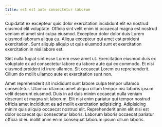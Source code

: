 ```yaml
---
title: est est aute consectetur laborum
---
```


Cupidatat ex excepteur quis dolor exercitation incididunt elit ea nostrud eiusmod elit voluptate. Officia sint velit enim id occaecat magna est nostrud veniam et amet sint culpa eiusmod. Excepteur dolor dolor duis Lorem eiusmod laborum aliqua eu. Aliqua excepteur qui amet est proident exercitation. Sunt aliquip aliquip ut quis eiusmod sunt et exercitation exercitation in nisi labore est.

Sint nulla fugiat sint esse Lorem esse amet ut. Exercitation eiusmod duis ex voluptate ex ad consectetur labore eu labore aute qui ex commodo. Et nisi eiusmod proident id irure ullamco. Sit occaecat Lorem eu reprehenderit. Cillum do mollit ullamco aute et exercitation sunt non.

Amet reprehenderit sit incididunt sunt labore culpa tempor ullamco consectetur. Ullamco ullamco amet aliqua cillum tempor nisi laboris ipsum velit deserunt eiusmod. Duis in ad duis minim occaecat nulla veniam deserunt et magna sit laborum. Elit nisi enim pariatur qui tempor nostrud officia amet incididunt ea ad mollit exercitation adipisicing. Adipisicing minim quis aliquip occaecat nostrud elit. Reprehenderit anim elit nisi est dolor occaecat qui consectetur laboris. Laborum laboris occaecat pariatur officia id eu mollit anim enim consequat laborum ipsum cillum laboris.